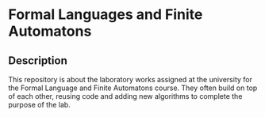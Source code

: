 # Formal Languages and Finite Automatons
## Description
This repository is about the laboratory works assigned at the university for the Formal Language and Finite Automatons course. 
They often build on top of each other, reusing code and adding new algorithms to complete the purpose of the lab.